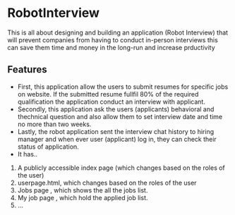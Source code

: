 # RobotInterview
This is all about designing and building an application (Robot Interview) that will prevent companies from having to conduct in-person interviews this can save them time and money in the long-run and increase prductivity
## Features
* First, this application allow the users to submit resumes for specific jobs on website. If the submitted resume fullfil 80% of the required qualification the application conduct an interview with applicant.
* Secondly, this application ask the users (applicants) behavioral and thechnical question and also allow them to set interview date and time no more than two weeks.
* Lastly, the robot application sent the interview chat history to hiring manager and when ever user (applicant) log in,  they can check their status of application.
* It has..
1. A publicly accessible index page (which changes based on the roles of the user)
2. userpage.html, which changes based on the roles of the user
3. Jobs page , which shows the all the jobs list.
4. My job page , which hold the applied job list.
5. ...
